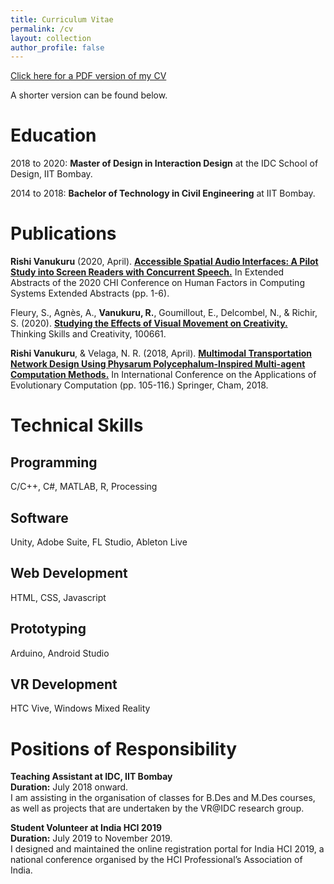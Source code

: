 ```yaml
---
title: Curriculum Vitae
permalink: /cv
layout: collection
author_profile: false
---
```


[Click here for a PDF version of my CV](\media\RishiVanukuru_CV.pdf)

A shorter version can be found below.

# Education

2018 to 2020: **Master of Design in Interaction Design** at the IDC School of Design, IIT Bombay. 

2014 to 2018: **Bachelor of Technology in Civil Engineering** at IIT Bombay. 

# Publications

**Rishi Vanukuru** (2020, April). [**Accessible Spatial Audio Interfaces: A Pilot Study into Screen Readers with Concurrent Speech.**](https://dl.acm.org/doi/abs/10.1145/3334480.3381440) In Extended Abstracts of the 2020 CHI Conference on Human Factors in Computing Systems Extended Abstracts (pp. 1-6).

Fleury, S., Agnès, A., **Vanukuru, R.**, Goumillout, E., Delcombel, N., & Richir, S. (2020). [**Studying the Effects of Visual Movement on Creativity.**](https://www.sciencedirect.com/science/article/pii/S1871187120300717?casa_token=1lmmKqI678UAAAAA:dEMYTmEUfHaK3agymKA1BEctex6Hlr8fWLIdG2t52YuyLQcVFT0ymGjyjY0ZQY5xTE5JtUgRK3Ix) Thinking Skills and Creativity, 100661.

**Rishi Vanukuru**, & Velaga, N. R. (2018, April). [**Multimodal Transportation Network Design Using Physarum Polycephalum-Inspired Multi-agent Computation Methods.**](https://link.springer.com/chapter/10.1007/978-3-319-77538-8_8) In International Conference on the Applications of Evolutionary Computation (pp. 105-116.) Springer, Cham, 2018.

# Technical Skills

## Programming

C/C++, C#, MATLAB, R, Processing

## Software

Unity, Adobe Suite, FL Studio, Ableton Live

## Web Development

HTML, CSS, Javascript

## Prototyping

Arduino, Android Studio

## VR Development

HTC Vive, Windows Mixed Reality

# Positions of Responsibility
**Teaching Assistant at IDC, IIT Bombay** <br>
**Duration:** July 2018 onward. <br>
I am assisting in the organisation of classes for B.Des and M.Des courses, as well as projects that are undertaken by the VR@IDC research group.

**Student Volunteer at India HCI 2019** <br>
**Duration:** July 2019 to November 2019. <br> 
I designed and maintained the online registration portal for India HCI 2019, a national conference organised by the HCI Professional’s Association of India.

<!-- 
## Institute Student Mentor at IIT Bombay
**Duration:** April 2017 to April 2018. 

I personally mentored 12 freshmen students to guide them through their first year, and help them overcome their academic and personal challenges. As part of a team of mentors, I worked to assist the freshman batch in adjusting to campus life and navigating various socio-cultural barriers.
-->
